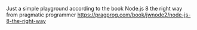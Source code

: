 Just a simple playground according to the book Node.js 8 the right way from pragmatic programmer 
https://pragprog.com/book/jwnode2/node-js-8-the-right-way

